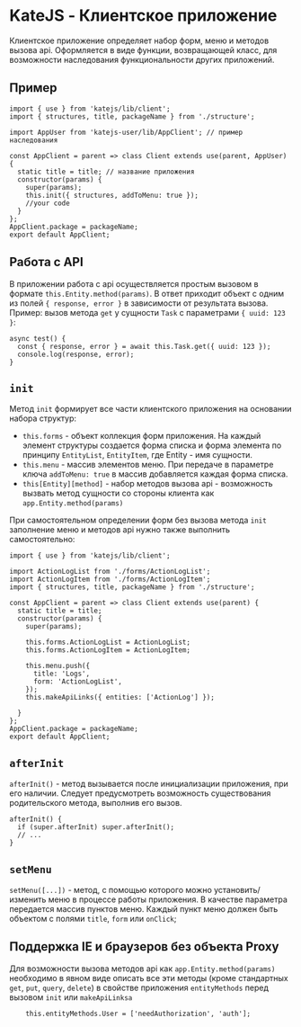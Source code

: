 # KateJS - Клиентское приложение

Клиентское приложение определяет набор форм, меню и методов
вызова api.
Оформляется в виде функции, возвращающей класс, для возможности
наследования функциональности других приложений.

## Пример
````
import { use } from 'katejs/lib/client';
import { structures, title, packageName } from './structure';

import AppUser from 'katejs-user/lib/AppClient'; // пример наследования

const AppClient = parent => class Client extends use(parent, AppUser) {
  static title = title; // название приложения
  constructor(params) {
    super(params);
    this.init({ structures, addToMenu: true }); 
    //your code
  }
};
AppClient.package = packageName;
export default AppClient;
````
## Работа с API

В приложении работа с api осуществляется простым вызовом в формате `this.Entity.method(params)`. В ответ приходит объект с одним из полей `{ response, error }` в зависимости
от результата вызова.
Пример: вызов метода `get` у сущности `Task` с параметрами `{ uuid: 123 }`:
````
async test() {
  const { response, error } = await this.Task.get({ uuid: 123 });
  console.log(response, error);
}
````

## `init`

Метод `init` формирует все части клиентского приложения на основании набора структур:
- `this.forms` - объект коллекция форм приложения. 
На каждый элемент структуры создается форма списка и форма элемента по принципу `EntityList`, `EntityItem`, где Entity - имя сущности.
- `this.menu` - массив элементов меню. 
При передаче в параметре ключа `addToMenu: true` в массив добавляется каждая форма списка.
- `this[Entity][method]` - набор методов вызова api - возможность вызвать метод сущности со стороны клиента как `app.Entity.method(params)`

При самостоятельном определении форм без вызова метода `init` заполнение меню и методов api нужно также выполнить самостоятельно:

````
import { use } from 'katejs/lib/client';

import ActionLogList from './forms/ActionLogList';
import ActionLogItem from './forms/ActionLogItem';
import { structures, title, packageName } from './structure';

const AppClient = parent => class Client extends use(parent) {
  static title = title;
  constructor(params) {
    super(params);

    this.forms.ActionLogList = ActionLogList;
    this.forms.ActionLogItem = ActionLogItem;

    this.menu.push({
      title: 'Logs',
      form: 'ActionLogList',
    });
    this.makeApiLinks({ entities: ['ActionLog'] });

  }
};
AppClient.package = packageName;
export default AppClient;
````

## `afterInit`
`afterInit()` - метод вызывается после инициализации приложения, при его наличии.
Следует предусмотреть возможность существования родительского метода, выполнив его вызов.
````
afterInit() {
  if (super.afterInit) super.afterInit();
  // ...
}
````
## `setMenu`
`setMenu([...])` - метод, с помощью которого можно установить/изменить меню в процессе
работы приложения. В качестве параметра передается массив пунктов меню.
Каждый пункт меню должен быть объектом с полями `title`, `form` или `onClick`;

## Поддержка IE и браузеров без объекта Proxy
Для возможности вызова методов api как `app.Entity.method(params)` необходимо
в явном виде описать все эти методы (кроме стандартных `get`, `put`, `query`, `delete`) 
в свойстве приложения `entityMethods` перед вызовом `init` или `makeApiLinksa`
````
    this.entityMethods.User = ['needAuthorization', 'auth'];
````
